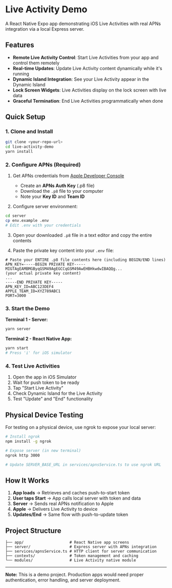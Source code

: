 # Live Activity Demo

A React Native Expo app demonstrating iOS Live Activities with real APNs integration via a local Express server.

## Features

- **Remote Live Activity Control**: Start Live Activities from your app and control them remotely
- **Real-time Updates**: Update Live Activity content dynamically while it's running
- **Dynamic Island Integration**: See your Live Activity appear in the Dynamic Island
- **Lock Screen Widgets**: Live Activities display on the lock screen with live data
- **Graceful Termination**: End Live Activities programmatically when done

## Quick Setup

### 1. Clone and Install

```bash
git clone <your-repo-url>
cd live-activity-demo
yarn install
```

### 2. Configure APNs (Required)

1. Get APNs credentials from [Apple Developer Console](https://developer.apple.com)

   - Create an **APNs Auth Key** (.p8 file)
   - Download the `.p8` file to your computer
   - Note your **Key ID** and **Team ID**

2. Configure server environment:

```bash
cd server
cp env.example .env
# Edit .env with your credentials
```

3. Open your downloaded `.p8` file in a text editor and copy the entire contents

4. Paste the private key content into your `.env` file:

```env
# Paste your ENTIRE .p8 file contents here (including BEGIN/END lines)
APN_KEY=-----BEGIN PRIVATE KEY-----
MIGTAgEAMBMGByqGSM49AgEGCCqGSM49AwEHBHkwdwIBAQQg...
(your actual private key content)
...
-----END PRIVATE KEY-----
APN_KEY_ID=ABC123DEF4
APPLE_TEAM_ID=XYZ789ABC1
PORT=3000
```

### 3. Start the Demo

**Terminal 1 - Server:**

```bash
yarn server
```

**Terminal 2 - React Native App:**

```bash
yarn start
# Press 'i' for iOS simulator
```

### 4. Test Live Activities

1. Open the app in iOS Simulator
2. Wait for push token to be ready
3. Tap "Start Live Activity"
4. Check Dynamic Island for the Live Activity
5. Test "Update" and "End" functionality

## Physical Device Testing

For testing on a physical device, use ngrok to expose your local server:

```bash
# Install ngrok
npm install -g ngrok

# Expose server (in new terminal)
ngrok http 3000

# Update SERVER_BASE_URL in services/apnsService.ts to use ngrok URL
```

## How It Works

1. **App loads** → Retrieves and caches push-to-start token
2. **User taps Start** → App calls local server with token and data
3. **Server** → Sends real APNs notification to Apple
4. **Apple** → Delivers Live Activity to device
5. **Updates/End** → Same flow with push-to-update token

## Project Structure

```
├── app/                    # React Native app screens
├── server/                 # Express server with APNs integration
├── services/apnsService.ts # HTTP client for server communication
├── contexts/               # Token management and caching
└── modules/                # Live Activity native module
```

---

**Note:** This is a demo project. Production apps would need proper authentication, error handling, and server deployment.
